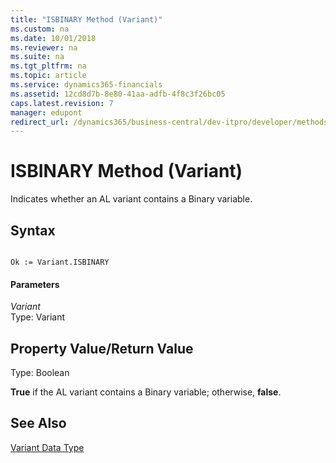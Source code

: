 ```yaml
---
title: "ISBINARY Method (Variant)"
ms.custom: na
ms.date: 10/01/2018
ms.reviewer: na
ms.suite: na
ms.tgt_pltfrm: na
ms.topic: article
ms.service: dynamics365-financials
ms.assetid: 12cd8d7b-8e80-41aa-adfb-4f8c3f26bc05
caps.latest.revision: 7
manager: edupont
redirect_url: /dynamics365/business-central/dev-itpro/developer/methods-auto/library
---
```


 

# ISBINARY Method (Variant)
Indicates whether an AL variant contains a Binary variable.  
  
## Syntax  
  
```  
  
Ok := Variant.ISBINARY  
```  
  
#### Parameters  
 *Variant*  
 Type: Variant  
  
## Property Value/Return Value  
 Type: Boolean  
  
 **True** if the AL variant contains a Binary variable; otherwise, **false**.  
  
## See Also  
 [Variant Data Type](../datatypes/devenv-variant-data-type.md)